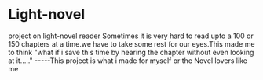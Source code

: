 # Light-novel
project on light-novel reader
Sometimes it is very hard to read upto a 100 or 150 chapters at a time.we have to take some rest for our eyes.This made me to think "what if i save this time by hearing the chapter without even looking at it....." -----This project is what i made for myself or the Novel lovers like me

